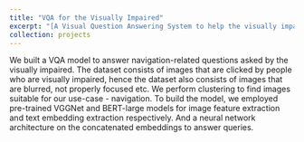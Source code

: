 ```yaml
---
title: "VQA for the Visually Impaired"
excerpt: "[A Visual Question Answering System to help the visually impaired with navigation](https://yusufali98.github.io/Visual-Reasoning-for-the-Visually-Impaired/) <br/><img src='Screenshot 2022-10-15 at 3.37.11 PM.png'>"
collection: projects
---
```


We built a VQA model to answer navigation-related questions asked by the visually impaired. The dataset consists of images that are clicked by people who are visually impaired, hence the dataset also consists of images that are blurred, not properly focused etc. We perform clustering to find images suitable for our use-case - navigation. To build the model, we employed pre-trained VGGNet and BERT-large models for image feature extraction and text embedding extraction respectively. And a neural network architecture on the concatenated embeddings to answer queries. 


